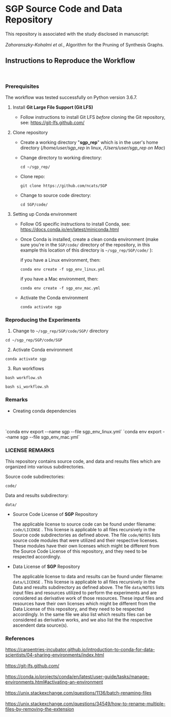 # SGP Source Code and Data Repository


This repository is associated with the study disclosed in manuscript:
<BR>
<BR>
*Zahoranszky-Kohalmi et al.*, Algorithm for the Pruning of Synthesis Graphs. 


## Instructions to Reproduce the Workflow 
<BR>


### Prerequisites

The workflow was tested successfully on Python version 3.6.7.

1. Install **Git Large File Support (Git LFS)**


	- Follow instructions to install Git LFS *before* cloning the Git repository, see: https://git-lfs.github.com/




2. Clone repository

	- Create a working directory "**sgp_rep**" which is in the user's home directory 
	(*/home/user/sgp_rep* in linux, */Users/user/sgp_rep on Mac*)

	- Change directory to working directory:

		`cd ~/sgp_rep/`


	- Clone repo:


		`git clone https://github.com/ncats/SGP`

	- Change to source code directory:

		`cd SGP/code/`




3. Setting up Conda environment

	- Follow OS specific instructions to install Conda, see: https://docs.conda.io/en/latest/miniconda.html

	- Once Conda is installed, create a clean conda environment (make sure you're in the `SGP/code/` directory of the repository, in this example this location of this directory is `~/sgp_rep/SGP/code/` ):

		if you have a Linux environment, then:

		`conda env create -f sgp_env_linux.yml`


		if you have a Mac environment, then:

		`conda env create -f sgp_env_mac.yml`



	- Activate the Conda environment

		`conda activate sgp`


### Reproducing the Experiments

1. Change to `~/sgp_rep/SGP/code/SGP/` directory

`cd ~/sgp_rep/SGP/code/SGP`

2. Activate Conda environment

`conda activate sgp`

3. Run workflows


`bash workflow.sh`

`bash si_workflow.sh`


### Remarks


- Creating conda dependencies
<BR>
<BR>
`conda env export --name sgp --file sgp_env_linux.yml`
`conda env export --name sgp --file sgp_env_mac.yml`






### LICENSE REMARKS


This repository contains source code, and data and results files which are organized into various subdirectories.

Source code subdirectories:

`code/`


Data and results subdirectory:

`data/`


- Source Code License of **SGP** Repository

	The applicable license to source code can be found under filename: `code/LICENSE` . This license is applicable to all files recursively in the Source code subdirectories as defined above. The file `code/NOTES` lists source code modules that were utilized and their respective licenses. These modules have their own licenses which might be different from the Source Code License of this repository, and they need to be respected accordingly.

- Data License of **SGP** Repository

	The applicable license to data and results can be found under filename: `data/LICENSE` . This license is applicable to all files recursively in the Data and results subdirectory as defined above. The file `data/NOTES` lists input files and resources utilized to perform the experiments and are considered as derivative work of those resources. These input files and resources have their own licenses which might be different from the Data License of this repository, and they need to be respected accordingly. In the same file we also list which results files can be considered as derivative works, and we also list the the respective ascendent data source(s).




### References

https://carpentries-incubator.github.io/introduction-to-conda-for-data-scientists/04-sharing-environments/index.html
<BR>
<BR>
https://git-lfs.github.com/
<BR>
<BR>
https://conda.io/projects/conda/en/latest/user-guide/tasks/manage-environments.html#activating-an-environment
<BR>
<BR>
https://unix.stackexchange.com/questions/1136/batch-renaming-files
<BR>
<BR>
https://unix.stackexchange.com/questions/34549/how-to-rename-multiple-files-by-removing-the-extension


	
	

